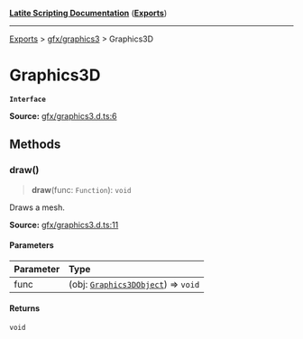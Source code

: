 [**Latite Scripting Documentation**](../../README.md) ([**Exports**](../../exports.md))

---

[Exports](../../exports.md) > [gfx/graphics3](../index.md) > Graphics3D

# Graphics3D

**`Interface`**

**Source:** [gfx/graphics3.d.ts:6](https://github.com/LatiteScripting/latitescripting.github.io/blob/f7b9df2/definitions/gfx/graphics3.d.ts#L6)

## Methods

### draw()

> **draw**(func: `Function`): `void`

Draws a mesh.

**Source:** [gfx/graphics3.d.ts:11](https://github.com/LatiteScripting/latitescripting.github.io/blob/f7b9df2/definitions/gfx/graphics3.d.ts#L11)

#### Parameters

| Parameter | Type                                                                 |
| :-------- | :------------------------------------------------------------------- |
| func      | (obj: [`Graphics3DObject`](interface.Graphics3DObject.md)) => `void` |

#### Returns

`void`
